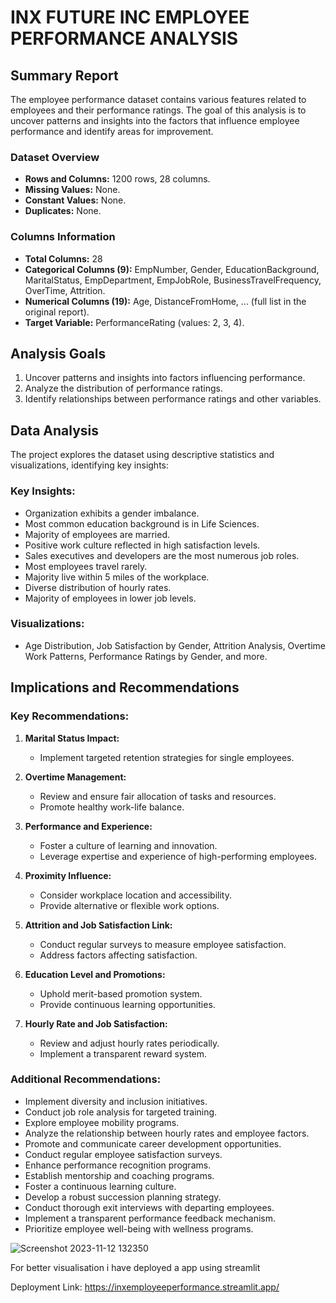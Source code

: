 # INX FUTURE INC EMPLOYEE PERFORMANCE ANALYSIS

## Summary Report

The employee performance dataset contains various features related to employees and their performance ratings. The goal of this analysis is to uncover patterns and insights into the factors that influence employee performance and identify areas for improvement.

### Dataset Overview

- **Rows and Columns:** 1200 rows, 28 columns.
- **Missing Values:** None.
- **Constant Values:** None.
- **Duplicates:** None.

### Columns Information

- **Total Columns:** 28
- **Categorical Columns (9):** EmpNumber, Gender, EducationBackground, MaritalStatus, EmpDepartment, EmpJobRole, BusinessTravelFrequency, OverTime, Attrition.
- **Numerical Columns (19):** Age, DistanceFromHome, ... (full list in the original report).
- **Target Variable:** PerformanceRating (values: 2, 3, 4).

## Analysis Goals

1. Uncover patterns and insights into factors influencing performance.
2. Analyze the distribution of performance ratings.
3. Identify relationships between performance ratings and other variables.

## Data Analysis

The project explores the dataset using descriptive statistics and visualizations, identifying key insights:

### Key Insights:

- Organization exhibits a gender imbalance.
- Most common education background is in Life Sciences.
- Majority of employees are married.
- Positive work culture reflected in high satisfaction levels.
- Sales executives and developers are the most numerous job roles.
- Most employees travel rarely.
- Majority live within 5 miles of the workplace.
- Diverse distribution of hourly rates.
- Majority of employees in lower job levels.

### Visualizations:

- Age Distribution, Job Satisfaction by Gender, Attrition Analysis, Overtime Work Patterns, Performance Ratings by Gender, and more.

## Implications and Recommendations

### Key Recommendations:

1. **Marital Status Impact:**
   - Implement targeted retention strategies for single employees.

2. **Overtime Management:**
   - Review and ensure fair allocation of tasks and resources.
   - Promote healthy work-life balance.

3. **Performance and Experience:**
   - Foster a culture of learning and innovation.
   - Leverage expertise and experience of high-performing employees.

4. **Proximity Influence:**
   - Consider workplace location and accessibility.
   - Provide alternative or flexible work options.

5. **Attrition and Job Satisfaction Link:**
   - Conduct regular surveys to measure employee satisfaction.
   - Address factors affecting satisfaction.

6. **Education Level and Promotions:**
   - Uphold merit-based promotion system.
   - Provide continuous learning opportunities.

7. **Hourly Rate and Job Satisfaction:**
   - Review and adjust hourly rates periodically.
   - Implement a transparent reward system.

### Additional Recommendations:

- Implement diversity and inclusion initiatives.
- Conduct job role analysis for targeted training.
- Explore employee mobility programs.
- Analyze the relationship between hourly rates and employee factors.
- Promote and communicate career development opportunities.
- Conduct regular employee satisfaction surveys.
- Enhance performance recognition programs.
- Establish mentorship and coaching programs.
- Foster a continuous learning culture.
- Develop a robust succession planning strategy.
- Conduct thorough exit interviews with departing employees.
- Implement a transparent performance feedback mechanism.
- Prioritize employee well-being with wellness programs.


![Screenshot 2023-11-12 132350](https://github.com/praveenbharti1/INX_Employee_Performance/assets/19394662/55ee8bd4-6e96-42c5-a4c6-8f21b0f66bb0)

For better visualisation i have deployed a app using streamlit

Deployment Link:
https://inxemployeeperformance.streamlit.app/


